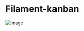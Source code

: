 # Filament-kanban
![image](https://github.com/Pedrovictorrr/Filament-kanban/assets/82172897/fcef0cde-bdd9-49ce-acab-4ae1a5d5f673)
